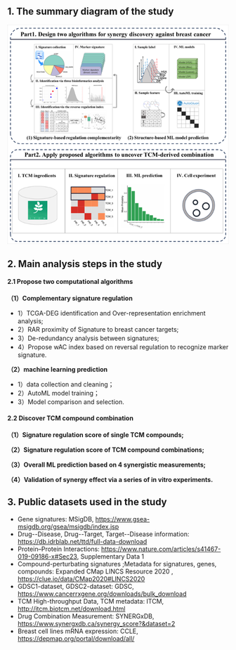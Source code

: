## 1. The summary diagram of the study

<img src="https://raw.githubusercontent.com/lishensuo/images2/main/img01/image-20240131135356339.png" alt="image-20240131135356339" />

## 2. Main analysis steps in the study

#### 2.1 Propose two computational algorithms

**（1）Complementary signature regulation**
- 1）TCGA-DEG identification and Over-representation  enrichment analysis;
- 2）RAR proximity of Signature  to breast cancer targets;
- 3）De-redundancy analysis between signatures;
- 4）Propose wAC index based on reversal regulation to recognize marker signature.

**（2）machine learning prediction**
- 1）data collection and cleaning；
- 2）AutoML model training；
- 3）Model comparison and selection.

#### 2.2 Discover TCM compound combination

**（1）Signature regulation score of single TCM compounds;**

**（2）Signature regulation score of TCM compound combinations;**

**（3）Overall ML prediction based on 4 synergistic measurements;**

**（4）Validation of synergy effect via  a series of in vitro experiments.**



 

## 3. Public datasets used in the study

- Gene signatures: MSigDB, https://www.gsea-msigdb.org/gsea/msigdb/index.jsp
- Drug--Disease, Drug--Target, Target--Disease information: https://db.idrblab.net/ttd/full-data-download
- Protein–Protein Interactions:  https://www.nature.com/articles/s41467-019-09186-x#Sec23, Supplementary Data 1
- Compound-perturbating signatures ;Metadata for signatures, genes, compounds: Expanded CMap LINCS Resource 2020 , https://clue.io/data/CMap2020#LINCS2020
- GDSC1-dataset, GDSC2-dataset: GDSC, https://www.cancerrxgene.org/downloads/bulk_download
- TCM High-throughput Data, TCM metadata: ITCM, http://itcm.biotcm.net/download.html
- Drug Combination Measurement: SYNERGxDB, https://www.synergxdb.ca/synergy_score?&dataset=2
- Breast cell lines mRNA expression: CCLE,  https://depmap.org/portal/download/all/
